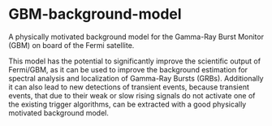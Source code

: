 # GBM-background-model
A physically motivated background model for the Gamma-Ray Burst Monitor (GBM) on board of the Fermi satellite.
 
This model has the potential to significantly improve the scientific output of Fermi/GBM, 
as it can be used to improve the background estimation for spectral analysis and localization of Gamma-Ray Bursts (GRBs). 
Additionally it can also lead to new detections of transient events, because transient events, that due to their weak or slow rising signals
do not activate one of the existing trigger algorithms, can be extracted with a good physically motivated background model.

